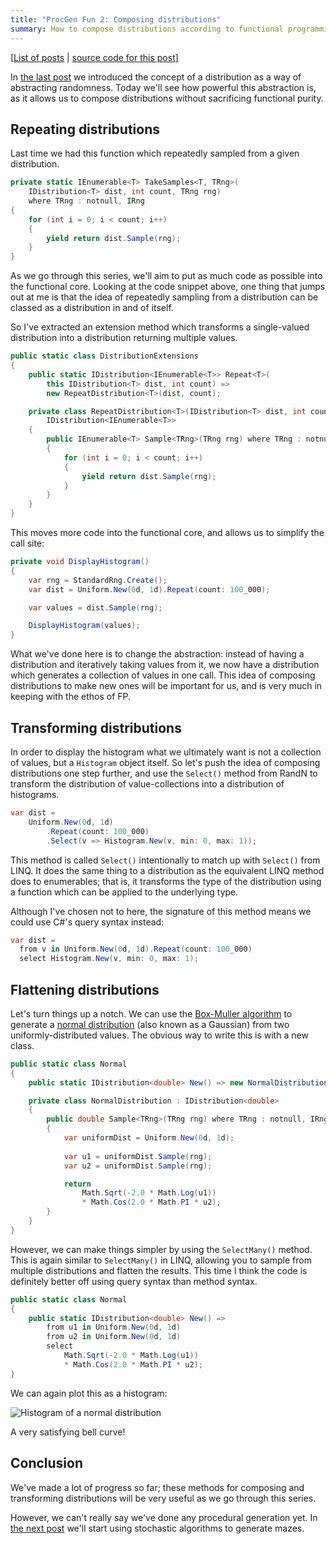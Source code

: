 ```yaml
---
title: "ProcGen Fun 2: Composing distributions"
summary: How to compose distributions according to functional programming principles.
---
```


[[List of posts](/2024/12/18/PGF-00/#list-of-posts) | [source code for this
post](https://github.com/djcarter85/ProcGenFun/tree/post-02)]

In [the last post](/2024/12/25/PGF-01/) we introduced the concept of a
distribution as a way of abstracting randomness. Today we'll see how powerful
this abstraction is, as it allows us to compose distributions without
sacrificing functional purity.

## Repeating distributions

Last time we had this function which repeatedly sampled from a given
distribution.

```cs
private static IEnumerable<T> TakeSamples<T, TRng>(
    IDistribution<T> dist, int count, TRng rng)
    where TRng : notnull, IRng
{
    for (int i = 0; i < count; i++)
    {
        yield return dist.Sample(rng);
    }
}
```

As we go through this series, we'll aim to put as much code as possible into the
functional core. Looking at the code snippet above, one thing that jumps out at
me is that the idea of repeatedly sampling from a distribution can be classed as
a distribution in and of itself.

So I've extracted an extension method which transforms a single-valued
distribution into a distribution returning multiple values.

```cs
public static class DistributionExtensions
{
    public static IDistribution<IEnumerable<T>> Repeat<T>(
        this IDistribution<T> dist, int count) =>
        new RepeatDistribution<T>(dist, count);

    private class RepeatDistribution<T>(IDistribution<T> dist, int count) :
        IDistribution<IEnumerable<T>>
    {
        public IEnumerable<T> Sample<TRng>(TRng rng) where TRng : notnull, IRng
        {
            for (int i = 0; i < count; i++)
            {
                yield return dist.Sample(rng);
            }
        }
    }
}
```

This moves more code into the functional core, and allows us to simplify the
call site:

```cs
private void DisplayHistogram()
{
    var rng = StandardRng.Create();
    var dist = Uniform.New(0d, 1d).Repeat(count: 100_000);

    var values = dist.Sample(rng);

    DisplayHistogram(values);
}
```

What we've done here is to change the abstraction: instead of having a
distribution and iteratively taking values from it, we now have a distribution
which generates a collection of values in one call. This idea of composing
distributions to make new ones will be important for us, and is very much in
keeping with the ethos of FP.

## Transforming distributions

In order to display the histogram what we ultimately want is not a collection of
values, but a `Histogram` object itself. So let's push the idea of composing
distributions one step further, and use the `Select()` method from RandN to
transform the distribution of value-collections into a distribution of
histograms.

```cs
var dist =
    Uniform.New(0d, 1d)
        .Repeat(count: 100_000)
        .Select(v => Histogram.New(v, min: 0, max: 1));
```

This method is called `Select()` intentionally to match up with `Select()` from
LINQ. It does the same thing to a distribution as the equivalent LINQ method
does to enumerables; that is, it transforms the type of the distribution using a
function which can be applied to the underlying type.

Although I've chosen not to here, the signature of this method means we could
use C#'s query syntax instead:

```cs
var dist =
  from v in Uniform.New(0d, 1d).Repeat(count: 100_000)
  select Histogram.New(v, min: 0, max: 1);
```

## Flattening distributions

Let's turn things up a notch. We can use the [Box-Muller
algorithm](https://en.wikipedia.org/wiki/Box%E2%80%93Muller_transform) to
generate a [normal
distribution](https://en.wikipedia.org/wiki/Normal_distribution) (also known as
a Gaussian) from two uniformly-distributed values. The obvious way to write this
is with a new class.

```cs
public static class Normal
{
    public static IDistribution<double> New() => new NormalDistribution();

    private class NormalDistribution : IDistribution<double>
    {
        public double Sample<TRng>(TRng rng) where TRng : notnull, IRng
        {
            var uniformDist = Uniform.New(0d, 1d);
            
            var u1 = uniformDist.Sample(rng);
            var u2 = uniformDist.Sample(rng);

            return 
                Math.Sqrt(-2.0 * Math.Log(u1))
                * Math.Cos(2.0 * Math.PI * u2);
        }
    }
}
```

However, we can make things simpler by using the `SelectMany()` method. This is
again similar to `SelectMany()` in LINQ, allowing you to sample from multiple
distributions and flatten the results. This time I think the code is definitely
better off using query syntax than method syntax.

```cs
public static class Normal
{
    public static IDistribution<double> New() =>
        from u1 in Uniform.New(0d, 1d)
        from u2 in Uniform.New(0d, 1d)
        select
            Math.Sqrt(-2.0 * Math.Log(u1))
            * Math.Cos(2.0 * Math.PI * u2);
}
```

We can again plot this as a histogram:

![Histogram of a normal
distribution](/assets/images/2025-01-01-PGF-02/normal.png)

A very satisfying bell curve!

## Conclusion

We've made a lot of progress so far; these methods for composing and
transforming distributions will be very useful as we go through this series.

However, we can't really say we've done any procedural generation yet. In [the
next post](/2025/01/08/PGF-03) we'll start using stochastic algorithms to
generate mazes.
